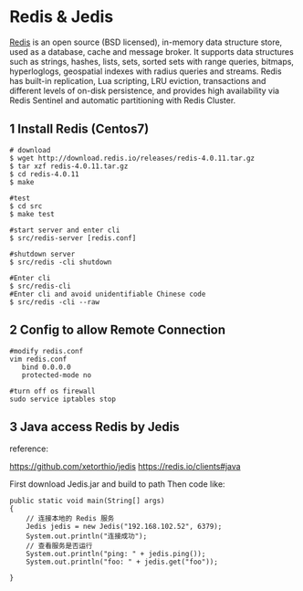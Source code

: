# Redis & Jedis

[Redis](https://redis.io) is an open source (BSD licensed), in-memory data structure store, used as a database, cache and message broker. It supports data structures such as strings, hashes, lists, sets, sorted sets with range queries, bitmaps, hyperloglogs, geospatial indexes with radius queries and streams. Redis has built-in replication, Lua scripting, LRU eviction, transactions and different levels of on-disk persistence, and provides high availability via Redis Sentinel and automatic partitioning with Redis Cluster.

## 1 Install Redis (Centos7)

``` 
# download
$ wget http://download.redis.io/releases/redis-4.0.11.tar.gz
$ tar xzf redis-4.0.11.tar.gz
$ cd redis-4.0.11
$ make

#test
$ cd src
$ make test

#start server and enter cli
$ src/redis-server [redis.conf]

#shutdown server
$ src/redis -cli shutdown

#Enter cli
$ src/redis-cli 
#Enter cli and avoid unidentifiable Chinese code 
$ src/redis -cli --raw 
```



## 2 Config to allow Remote Connection

```
#modify redis.conf
vim redis.conf
   bind 0.0.0.0
   protected-mode no

#turn off os firewall
sudo service iptables stop
```



## 3 Java access Redis by Jedis

reference: 

https://github.com/xetorthio/jedis
https://redis.io/clients#java

First download Jedis.jar and build to path
Then code like:

	public static void main(String[] args)
	{
		// 连接本地的 Redis 服务
		Jedis jedis = new Jedis("192.168.102.52", 6379);
		System.out.println("连接成功");
		// 查看服务是否运行
		System.out.println("ping: " + jedis.ping());
		System.out.println("foo: " + jedis.get("foo"));
		
	}


